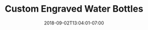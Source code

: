 ---
title: "Custom Engraved Water Bottles"
date: 2018-09-02T13:04:01-07:00
draft: false

image: custom-water-bottles-1200x900.jpg

link:
---